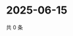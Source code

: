 # 2025-06-15

共 0 条

<!-- BEGIN ZHIHUVIDEO -->
<!-- 最后更新时间 Sun Jun 15 2025 07:10:33 GMT+0800 (China Standard Time) -->

<!-- END ZHIHUVIDEO -->

